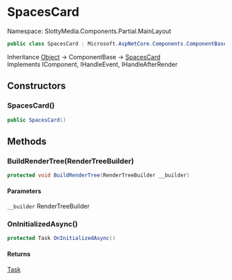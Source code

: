 # SpacesCard

Namespace: SlottyMedia.Components.Partial.MainLayout

```csharp
public class SpacesCard : Microsoft.AspNetCore.Components.ComponentBase, Microsoft.AspNetCore.Components.IComponent, Microsoft.AspNetCore.Components.IHandleEvent, Microsoft.AspNetCore.Components.IHandleAfterRender
```

Inheritance [Object](https://docs.microsoft.com/en-us/dotnet/api/system.object) → ComponentBase → [SpacesCard](./slottymedia.components.partial.mainlayout.spacescard.md)<br>
Implements IComponent, IHandleEvent, IHandleAfterRender

## Constructors

### **SpacesCard()**

```csharp
public SpacesCard()
```

## Methods

### **BuildRenderTree(RenderTreeBuilder)**

```csharp
protected void BuildRenderTree(RenderTreeBuilder __builder)
```

#### Parameters

`__builder` RenderTreeBuilder<br>

### **OnInitializedAsync()**

```csharp
protected Task OnInitializedAsync()
```

#### Returns

[Task](https://docs.microsoft.com/en-us/dotnet/api/system.threading.tasks.task)<br>
